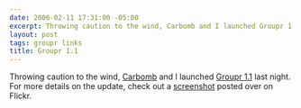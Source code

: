 ```yaml
---
date: 2006-02-11 17:31:00 -05:00
excerpt: Throwing caution to the wind, Carbomb and I launched Groupr 1.1 last night.
layout: post
tags: groupr links
title: Groupr 1.1
---
```


Throwing caution to the wind, [Carbomb](http://www.carbauja.com/) and I launched [Groupr 1.1](http://groupr.200ok.net/) last night. For more details on the update, check out a [screenshot](http://flickr.com/photos/jgarber/98401498/) posted over on Flickr.